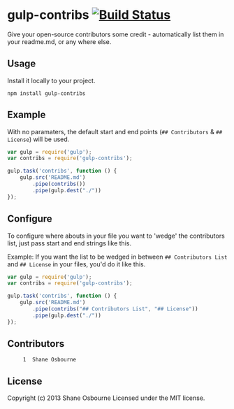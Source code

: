 # gulp-contribs [![Build Status](https://travis-ci.org/shakyShane/gulp-contribs.png?branch=master)](https://travis-ci.org/shakyShane/gulp-contribs)

Give your open-source contributors some credit - automatically list them in your readme.md, or any where else.

## Usage
Install it locally to your project.

`npm install gulp-contribs`

## Example
With no paramaters, the default start and end points (`## Contributors` & `## License`) will be used.

```js
var gulp = require('gulp');
var contribs = require('gulp-contribs');

gulp.task('contribs', function () {
    gulp.src('README.md')
        .pipe(contribs())
        .pipe(gulp.dest("./"))
});
```

## Configure
To configure where abouts in your file you want to 'wedge' the contributors list, just pass start and end strings like this.

Example: If you want the list to be wedged in between `## Contributors List` and `## License` in your files, you'd do it like this.

```js
var gulp = require('gulp');
var contribs = require('gulp-contribs');

gulp.task('contribs', function () {
    gulp.src('README.md')
        .pipe(contribs("## Contributors List", "## License"))
        .pipe(gulp.dest("./"))
});
```

## Contributors

```
     1	Shane Osbourne

```

## License
Copyright (c) 2013 Shane Osbourne
Licensed under the MIT license.
